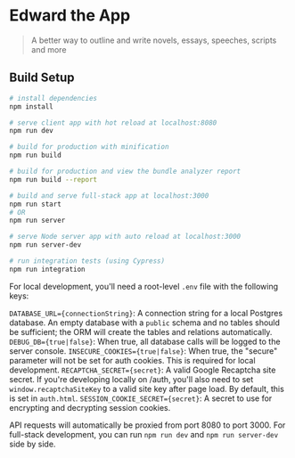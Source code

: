 # Edward the App

> A better way to outline and write novels, essays, speeches, scripts and more

## Build Setup

``` bash
# install dependencies
npm install

# serve client app with hot reload at localhost:8080
npm run dev

# build for production with minification
npm run build

# build for production and view the bundle analyzer report
npm run build --report

# build and serve full-stack app at localhost:3000
npm run start
# OR
npm run server

# serve Node server app with auto reload at localhost:3000
npm run server-dev

# run integration tests (using Cypress)
npm run integration
```

For local development, you'll need a root-level `.env` file with the following keys:

`DATABASE_URL={connectionString}`: A connection string for a local Postgres database. An empty database with a `public` schema and no tables should be sufficient; the ORM will create the tables and relations automatically.
`DEBUG_DB={true|false}`: When true, all database calls will be logged to the server console.
`INSECURE_COOKIES={true|false}`: When true, the "secure" parameter will not be set for auth cookies. This is required for local development.
`RECAPTCHA_SECRET={secret}`: A valid Google Recaptcha site secret. If you're developing locally on /auth, you'll also need to set `window.recaptchaSiteKey` to a valid site key after page load. By default, this is set in `auth.html`.
`SESSION_COOKIE_SECRET={secret}`: A secret to use for encrypting and decrypting session cookies.

API requests will automatically be proxied from port 8080 to port 3000. For full-stack development, you can run `npm run dev` and `npm run server-dev` side by side.